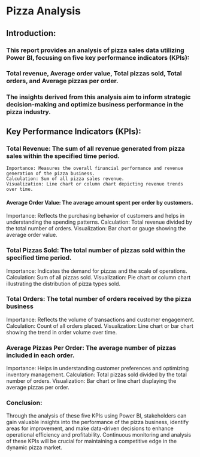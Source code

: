 # Pizza Analysis

## Introduction:
### This report provides an analysis of pizza sales data utilizing Power BI, focusing on five key performance indicators (KPIs): 
### Total revenue, Average order value, Total pizzas sold, Total orders, and Average pizzas per order. 
### The insights derived from this analysis aim to inform strategic decision-making and optimize business performance in the pizza industry.

## Key Performance Indicators (KPIs):

### Total Revenue: The sum of all revenue generated from pizza sales within the specified time period.
    Importance: Measures the overall financial performance and revenue generation of the pizza business.
    Calculation: Sum of all pizza sales revenue.
    Visualization: Line chart or column chart depicting revenue trends over time.

#### Average Order Value:  The average amount spent per order by customers.
   Importance: Reflects the purchasing behavior of customers and helps in understanding the spending patterns.
   Calculation: Total revenue divided by the total number of orders.
   Visualization: Bar chart or gauge showing the average order value.

### Total Pizzas Sold: The total number of pizzas sold within the specified time period.
   Importance: Indicates the demand for pizzas and the scale of operations.
   Calculation: Sum of all pizzas sold.
   Visualization: Pie chart or column chart illustrating the distribution of pizza types sold.

### Total Orders: The total number of orders received by the pizza business
   Importance: Reflects the volume of transactions and customer engagement.
   Calculation: Count of all orders placed.
   Visualization: Line chart or bar chart showing the trend in order volume over time.

### Average Pizzas Per Order: The average number of pizzas included in each order.
   Importance: Helps in understanding customer preferences and optimizing inventory management.
   Calculation: Total pizzas sold divided by the total number of orders.
   Visualization: Bar chart or line chart displaying the average pizzas per order.

### Conclusion: 
Through the analysis of these five KPIs using Power BI, stakeholders can gain valuable insights into the performance of the pizza business, identify areas for improvement, and make data-driven decisions to enhance operational efficiency and profitability. Continuous monitoring and analysis of these KPIs will be crucial for maintaining a competitive edge in the dynamic pizza market.





